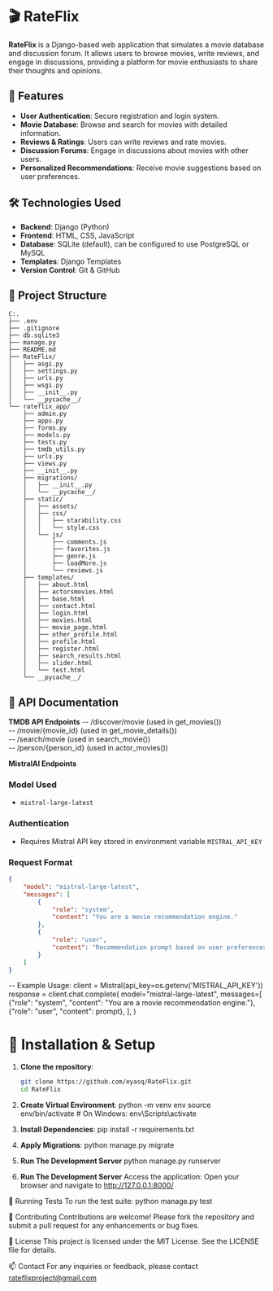 # 🎬 RateFlix

**RateFlix** is a Django-based web application that simulates a movie database and discussion forum. It allows users to browse movies, write reviews, and engage in discussions, providing a platform for movie enthusiasts to share their thoughts and opinions.

## 🚀 Features

- **User Authentication**: Secure registration and login system.
- **Movie Database**: Browse and search for movies with detailed information.
- **Reviews & Ratings**: Users can write reviews and rate movies.
- **Discussion Forums**: Engage in discussions about movies with other users.
- **Personalized Recommendations**: Receive movie suggestions based on user preferences.

## 🛠️ Technologies Used

- **Backend**: Django (Python)
- **Frontend**: HTML, CSS, JavaScript
- **Database**: SQLite (default), can be configured to use PostgreSQL or MySQL
- **Templates**: Django Templates
- **Version Control**: Git & GitHub

## 📂 Project Structure

```text
C:.
├── .env
├── .gitignore
├── db.sqlite3
├── manage.py
├── README.md
├── RateFlix/
│   ├── asgi.py
│   ├── settings.py
│   ├── urls.py
│   ├── wsgi.py
│   ├── __init__.py
│   └── __pycache__/
└── rateflix_app/
    ├── admin.py
    ├── apps.py
    ├── forms.py
    ├── models.py
    ├── tests.py
    ├── tmdb_utils.py
    ├── urls.py
    ├── views.py
    ├── __init__.py
    ├── migrations/
    │   ├── __init__.py
    │   └── __pycache__/
    ├── static/
    │   ├── assets/
    │   ├── css/
    │   │   ├── starability.css
    │   │   └── style.css
    │   └── js/
    │       ├── comments.js
    │       ├── favorites.js
    │       ├── genre.js
    │       ├── loadMore.js
    │       └── reviews.js
    ├── templates/
    │   ├── about.html
    │   ├── actorsmovies.html
    │   ├── base.html
    │   ├── contact.html
    │   ├── login.html
    │   ├── movies.html
    │   ├── movie_page.html
    │   ├── other_profile.html
    │   ├── profile.html
    │   ├── register.html
    │   ├── search_results.html
    │   ├── slider.html
    │   └── test.html
    └── __pycache__/
```
## 🎯 API Documentation
 **TMDB API Endpoints** 
-- /discover/movie (used in get_movies())   
-- /movie/{movie_id} (used in get_movie_details())   
-- /search/movie (used in search_movie())   
-- /person/{person_id} (used in actor_movies())   

 **MistralAI Endpoints**
 
### Model Used
- `mistral-large-latest`

### Authentication
- Requires Mistral API key stored in environment variable `MISTRAL_API_KEY`

### Request Format
```json
{
    "model": "mistral-large-latest",
    "messages": [
        {
            "role": "system",
            "content": "You are a movie recommendation engine."
        },
        {
            "role": "user",
            "content": "Recommendation prompt based on user preferences"
        }
    ]
}
```
-- Example Usage:
client = Mistral(api_key=os.getenv('MISTRAL_API_KEY'))
response = client.chat.complete(
    model="mistral-large-latest",
    messages=[
        {"role": "system", "content": "You are a movie recommendation engine."},
        {"role": "user", "content": prompt},
    ],
)
# 🔧 Installation & Setup

1. **Clone the repository**:
   ```bash
   git clone https://github.com/eyasq/RateFlix.git
   cd RateFlix
   
2. **Create Virtual Environment**:
    python -m venv env
    source env/bin/activate  # On Windows: env\Scripts\activate

3. **Install Dependencies**:
    pip install -r requirements.txt

4. **Apply Migrations**:
    python manage.py migrate

5. **Run The Development Server**
    python manage.py runserver

6. **Run The Development Server**
    Access the application: Open your browser and navigate to http://127.0.0.1:8000/

🧪 Running Tests
    To run the test suite:
    python manage.py test

🤝 Contributing
Contributions are welcome! Please fork the repository and submit a pull request for any enhancements or bug fixes.

📄 License
This project is licensed under the MIT License. See the LICENSE file for details.

📫 Contact
For any inquiries or feedback, please contact rateflixproject@gmail.com
